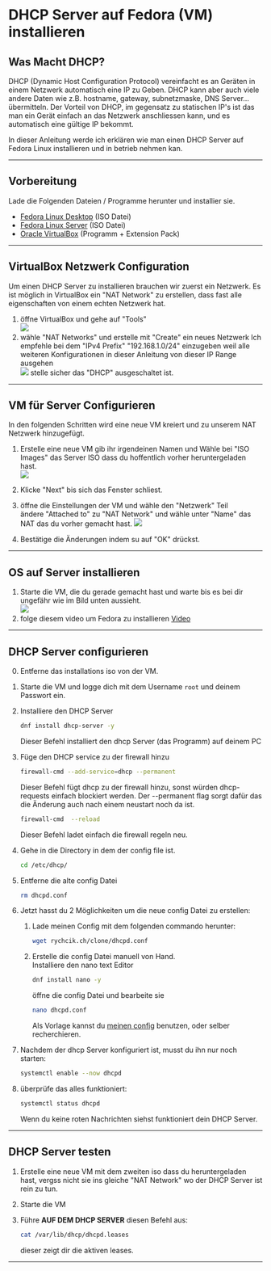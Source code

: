 # DHCP Server auf Fedora (VM) installieren
## Was Macht DHCP?
DHCP (Dynamic Host Configuration Protocol) vereinfacht es an Geräten in einem Netzwerk automatisch eine IP zu Geben. DHCP kann aber auch viele andere Daten wie z.B. hostname, gateway, subnetzmaske, DNS Server...  übermitteln. Der Vorteil von DHCP, im gegensatz zu statischen IP's ist das man ein Gerät einfach an das Netzwerk anschliessen kann, und es automatisch eine gültige IP bekommt.

In dieser Anleitung werde ich erklären wie man einen DHCP Server auf Fedora Linux installieren und in betrieb nehmen kan.

---

## Vorbereitung
Lade die Folgenden Dateien / Programme herunter und installier sie.
- [Fedora Linux Desktop](https://getfedora.org/en/workstation/) (ISO Datei)
- [Fedora Linux Server](https://getfedora.org/en/server/) (ISO Datei)
- [Oracle VirtualBox](https://www.virtualbox.org/wiki/Downloads) (Programm + Extension Pack)
---
## VirtualBox Netzwerk Configuration
Um einen DHCP Server zu installieren brauchen wir zuerst ein Netzwerk. Es ist möglich in VirtualBox ein "NAT Network" zu erstellen, dass fast alle eigenschaften von einem echten Netzwerk hat.
1. öffne VirtualBox und gehe auf "Tools" <br>
    ![](/Dateien/Bilder/DHCP_Setup/1.png)
2. wähle "NAT Networks" und erstelle mit "Create" ein neues Netzwerk Ich empfehle bei dem "IPv4 Prefix" "192.168.1.0/24" einzugeben weil alle weiteren Konfigurationen in dieser Anleitung von dieser IP Range ausgehen <br>
    ![](/Dateien/Bilder/DHCP_Setup/2.png)
    stelle sicher das "DHCP" ausgeschaltet ist.

---

## VM für Server Configurieren

In den folgenden Schritten wird eine neue VM kreiert und zu unserem NAT Netzwerk hinzugefügt.
1. Erstelle eine neue VM gib ihr irgendeinen Namen und Wähle bei "ISO Images" das Server ISO dass du hoffentlich vorher heruntergeladen hast. <br>
![](/Dateien/Bilder/DHCP_Setup/3.png)

2. Klicke "Next" bis sich das Fenster schliest.
3. öffne die Einstellungen der VM und wähle den "Netzwerk" Teil<br>
    ändere "Attached to" zu "NAT Network" und wähle unter "Name" das NAT das du vorher gemacht hast.
    ![](/Dateien/Bilder/DHCP_Setup/4.png)
4. Bestätige die Änderungen indem su auf "OK" drückst.

---

## OS auf Server installieren
1. Starte die VM, die du gerade gemacht hast und warte bis es bei dir ungefähr wie im Bild unten aussieht. <br>
![](/Dateien/Bilder/DHCP_Setup/5.png)
2. folge diesem video um Fedora zu installieren
[Video](https://user-images.githubusercontent.com/110155948/204562386-60c472fc-de38-4ef9-8a6f-019b3e49494b.mp4)
---

## DHCP Server configurieren
0. Entferne das installations iso von der VM.
1. Starte die VM und logge dich mit dem Username `root` und deinem Passwort ein.
2. Installiere den DHCP Server
    ```bash
    dnf install dhcp-server -y
    ```
    Dieser Befehl installiert den dhcp Server (das Programm) auf deinem PC

3. Füge den DHCP service zu der firewall hinzu
    ```bash
    firewall-cmd --add-service=dhcp --permanent
    ```
    
    Dieser Befehl fügt dhcp zu der firewall hinzu, sonst würden dhcp-requests einfach blockiert werden. Der --permanent flag sorgt dafür das die Änderung auch nach einem neustart noch da ist.

    ```bash
    firewall-cmd  --reload
    ```

    Dieser Befehl ladet einfach die firewall regeln neu. 

4. Gehe in die Directory in dem der config file ist.
    ```bash
    cd /etc/dhcp/
    ```

5. Entferne die alte config Datei
    ```bash
    rm dhcpd.conf
    ```

6. Jetzt hasst du 2 Möglichkeiten um die neue config Datei zu erstellen:
    1. Lade meinen Config mit dem folgenden commando herunter:
        ```bash
        wget rychcik.ch/clone/dhcpd.conf
        ```
    2. Erstelle die config Datei manuell von Hand. <br>
        Installiere den nano text Editor
        ```bash
        dnf install nano -y
        ```

        öffne die config Datei und bearbeite sie    
        ```bash
        nano dhcpd.conf
        ```

        Als Vorlage kannst du [meinen config](https://github.com/Sebi364/Anleitungen/blob/main/clone/dhcpd.conf) benutzen, oder selber recherchieren.

7. Nachdem der dhcp Server konfiguriert ist, musst du ihn nur noch starten:
    ```bash
    systemctl enable --now dhcpd
    ```

8. überprüfe das alles funktioniert:
    ```bash
    systemctl status dhcpd
    ```

    Wenn du keine roten Nachrichten siehst funktioniert dein DHCP Server.

--- 
## DHCP Server testen
1. Erstelle eine neue VM mit dem zweiten iso dass du heruntergeladen hast, vergss nicht sie ins gleiche "NAT Network" wo der DHCP Server ist rein zu tun. 
2. Starte die VM
3. Führe **AUF DEM DHCP SERVER** diesen Befehl aus:
    ```bash
    cat /var/lib/dhcp/dhcpd.leases
    ```

    dieser zeigt dir die aktiven leases.

---



